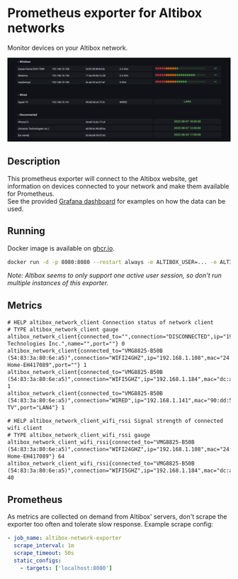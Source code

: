 # Prometheus exporter for Altibox networks

Monitor devices on your Altibox network.

![Grafana dashboard](grafana/dashboard.png)

## Description

This prometheus exporter will connect to the Altibox website, get information on devices connected to your network and make them available for Prometheus.  
See the provided [Grafana dashboard](grafana/dashboard.json) for examples on how the data can be used.

## Running

Docker image is available on [ghcr.io](https://github.com/terjesannum/altibox-network-exporter/pkgs/container/altibox-network-exporter).

```sh
docker run -d -p 8080:8080 --restart always -e ALTIBOX_USER=... -e ALTIBOX_PASSWORD=... ghcr.io/terjesannum/altibox-network-exporter:4
```

*Note: Altibox seems to only support one active user session, so don't run multiple instances of this exporter.*

## Metrics

```
# HELP altibox_network_client Connection status of network client
# TYPE altibox_network_client gauge
altibox_network_client{connected_to="",connection="DISCONNECTED",ip="192.168.1.142",mac="a0:02:dc:29:f1:ba",manufacturer="Amazon Technologies Inc.",name="",port=""} 0
altibox_network_client{connected_to="VMG8825-B50B (54:83:3a:80:6e:a5)",connection="WIFI24GHZ",ip="192.168.1.108",mac="24:6f:28:98:b4:0c",manufacturer="",name="Easee-Home-EH417089",port=""} 1
altibox_network_client{connected_to="VMG8825-B50B (54:83:3a:80:6e:a5)",connection="WIFI5GHZ",ip="192.168.1.184",mac="dc:a6:32:ca:7b:a3",manufacturer="",name="raspberrypi",port=""} 1
altibox_network_client{connected_to="VMG8825-B50B (54:83:3a:80:6e:a5)",connection="WIRED",ip="192.168.1.141",mac="90:dd:5d:cb:1f:2c",manufacturer="",name="Apple-TV",port="LAN4"} 1
```

```
# HELP altibox_network_client_wifi_rssi Signal strength of connected wifi client
# TYPE altibox_network_client_wifi_rssi gauge
altibox_network_client_wifi_rssi{connected_to="VMG8825-B50B (54:83:3a:80:6e:a5)",connection="WIFI24GHZ",ip="192.168.1.108",mac="24:6f:28:98:b4:0c",manufacturer="",name="Easee-Home-EH417089"} 64
altibox_network_client_wifi_rssi{connected_to="VMG8825-B50B (54:83:3a:80:6e:a5)",connection="WIFI5GHZ",ip="192.168.1.184",mac="dc:a6:32:ca:7b:a3",manufacturer="",name="raspberrypi"} 40
```

## Prometheus

As metrics are collected on demand from Altibox' servers, don't scrape the exporter too often and tolerate slow response. Example scrape config:

```yaml
- job_name: altibox-network-exporter
  scrape_interval: 1m
  scrape_timeout: 50s
  static_configs:
    - targets: ['localhost:8080']
```
